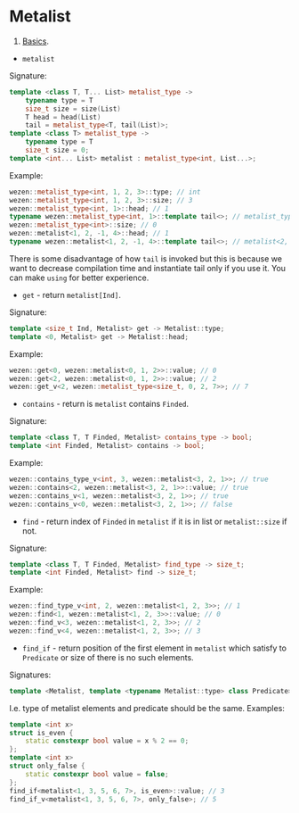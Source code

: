 # Metalist

1. [Basics](https://github.com/dasfex/wezen/blob/trunk/includes/metalist/metalist_basics.hpp).

+ ```metalist```

Signature:
```cpp
template <class T, T... List> metalist_type -> 
    typename type = T
    size_t size = size(List)
    T head = head(List)
    tail = metalist_type<T, tail(List)>;
template <class T> metalist_type ->
    typename type = T
    size_t size = 0;
template <int... List> metalist : metalist_type<int, List...>;
```

Example:
```cpp
wezen::metalist_type<int, 1, 2, 3>::type; // int
wezen::metalist_type<int, 1, 2, 3>::size; // 3
wezen::metalist_type<int, 1>::head; // 1
typename wezen::metalist_type<int, 1>::template tail<>; // metalist_type<int>
wezen::metalist_type<int>::size; // 0
wezen::metalist<1, 2, -1, 4>::head; // 1
typename wezen::metalist<1, 2, -1, 4>::template tail<>; // metalist<2, -1, 4>
```

There is some disadvantage of how ```tail``` is invoked but 
this is because we want to decrease compilation time and 
instantiate tail only if you use it.
You can make ```using``` for better experience.

+ ```get``` - return ```metalist[Ind]```.

Signature:
```cpp
template <size_t Ind, Metalist> get -> Metalist::type;
template <0, Metalist> get -> Metalist::head;
```

Example:
```cpp
wezen::get<0, wezen::metalist<0, 1, 2>>::value; // 0
wezen::get<2, wezen::metalist<0, 1, 2>>::value; // 2
wezen::get_v<2, wezen::metalist_type<size_t, 0, 2, 7>>; // 7
```

+ ```contains``` - return is ```metalist``` contains ```Finded```.

Signature:
```cpp
template <class T, T Finded, Metalist> contains_type -> bool;
template <int Finded, Metalist> contains -> bool;
```

Example:
```cpp
wezen::contains_type_v<int, 3, wezen::metalist<3, 2, 1>>; // true
wezen::contains<2, wezen::metalist<3, 2, 1>>::value; // true
wezen::contains_v<1, wezen::metalist<3, 2, 1>>; // true
wezen::contains_v<0, wezen::metalist<3, 2, 1>>; // false
```

+ ```find``` - return index of ```Finded``` in ```metalist``` 
if it is in list or ```metalist::size``` if not.

Signature:
```cpp
template <class T, T Finded, Metalist> find_type -> size_t;
template <int Finded, Metalist> find -> size_t;
```

Example:
```cpp
wezen::find_type_v<int, 2, wezen::metalist<1, 2, 3>>; // 1
wezen::find<1, wezen::metalist<1, 2, 3>>::value; // 0
wezen::find_v<3, wezen::metalist<1, 2, 3>>; // 2
wezen::find_v<4, wezen::metalist<1, 2, 3>>; // 3
```

+ ```find_if``` - return position of the first element in ```metalist``` which satisfy to ```Predicate``` 
or size of there is no such elements.

Signatures:
```cpp
template <Metalist, template <typename Metalist::type> class Predicate> find_if -> size_t;
```
I.e. type of metalist elements and predicate should be the same.
Examples:
```cpp
template <int x>
struct is_even {
    static constexpr bool value = x % 2 == 0;
};
template <int x>
struct only_false {
    static constexpr bool value = false;
};
find_if<metalist<1, 3, 5, 6, 7>, is_even>::value; // 3
find_if_v<metalist<1, 3, 5, 6, 7>, only_false>; // 5
```
